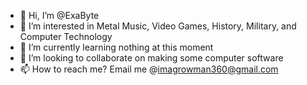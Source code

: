 - 👋 Hi, I’m @ExaByte
- 👀 I’m interested in Metal Music, Video Games, History, Military, and Computer Technology
- 🌱 I’m currently learning nothing at this moment
- 💞️ I’m looking to collaborate on making some computer software
- 📫 How to reach me? Email me @imagrowman360@gmail.com

<!---
ExaByte is a ✨ special ✨ repository because its `README.md` (this file) appears on your GitHub profile.
You can click the Preview link to take a look at your changes.
--->
